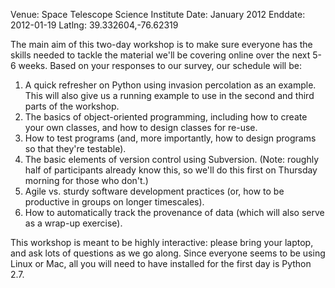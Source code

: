 Venue: Space Telescope Science Institute
Date: January 2012
Enddate: 2012-01-19
Latlng: 39.332604,-76.62319

<p>The main aim of this two-day workshop is to make sure everyone has the skills needed to tackle the material we'll be covering online over the next 5-6 weeks. Based on your responses to our survey, our schedule will be:</p>
<ol>
<li>A quick refresher on Python using invasion percolation as an example. This will also give us a running example to use in the second and third parts of the workshop.</li>
<li>The basics of object-oriented programming, including how to create your own classes, and how to design classes for re-use.</li>
<li>How to test programs (and, more importantly, how to design programs so that they're testable).</li>
<li>The basic elements of version control using Subversion. (Note: roughly half of participants already know this, so we'll do this first on Thursday morning for those who don't.)</li>
<li>Agile vs. sturdy software development practices (or, how to be productive in groups on longer timescales).</li>
<li>How to automatically track the provenance of data (which will also serve as a wrap-up exercise).</li>
</ol>
<p>This workshop is meant to be highly interactive: please bring your laptop, and ask lots of questions as we go along. Since everyone seems to be using Linux or Mac, all you will need to have installed for the first day is Python 2.7.</p>

